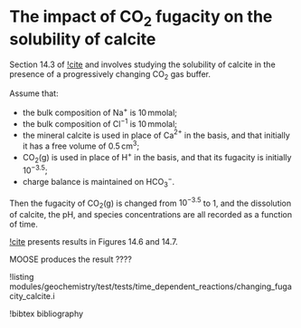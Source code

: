 # The impact of CO$_{2}$ fugacity on the solubility of calcite

Section 14.3 of [!cite](bethke_2007) and involves studying the solubility of calcite in the presence of a progressively changing CO$_{2}$ gas buffer.

Assume that:

- the bulk composition of Na$^{+}$ is 10$\,$mmolal;
- the bulk composition of Cl$^{-1}$ is 10$\,$mmolal;
- the mineral calcite is used in place of Ca$^{2+}$ in the basis, and that initially it has a free volume of 0.5$\,$cm$^{3}$;
- CO$_{2}$(g) is used in place of H$^{+}$ in the basis, and that its fugacity is initially $10^{-3.5}$;
- charge balance is maintained on HCO$_{3}^{-}$.

Then the fugacity of CO$_{2}$(g) is changed from $10^{-3.5}$ to 1, and the dissolution of calcite, the pH, and species concentrations are all recorded as a function of time.

[!cite](bethke_2007) presents results in Figures 14.6 and 14.7.

MOOSE produces the result ????

!listing modules/geochemistry/test/tests/time_dependent_reactions/changing_fugacity_calcite.i

!bibtex bibliography